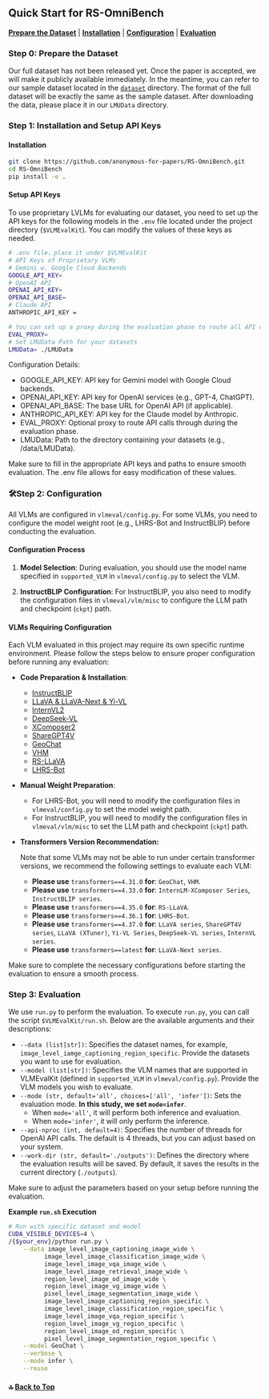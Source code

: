 ## <a id="top"></a>Quick Start for RS-OmniBench

<p align="left">
  <a href="#preparedataset"><b>Prepare the Dataset</b></a> |
  <a href="#installation"><b>Installation</b></a> |
  <a href="#configuration"><b>Configuration</b></a> |
  <a href="#evaluation"><b>Evaluation</b></a>

[//]: # (  <a href="#extract"><b>Compute Accuracy</b></a> |)
</p>

### <a id="preparedataset"></a>Step 0: Prepare the Dataset
Our full dataset has not been released yet. 
Once the paper is accepted, we will make it publicly available immediately. 
In the meantime, you can refer to our sample dataset located in the [`dataset`](./dataset) directory. 
The format of the full dataset will be exactly the same as the sample dataset. 
After downloading the data, please place it in our `LMUData` directory.

### <a id="installation"></a>Step 1: Installation and Setup API Keys

#### Installation
```bash
git clone https://github.com/anonymous-for-papers/RS-OmniBench.git
cd RS-OmniBench
pip install -e .
```

#### Setup API Keys
To use proprietary LVLMs for evaluating our dataset, you need to set up the API keys for the following models in the `.env` file located under the project directory (`$VLMEvalKit`). You can modify the values of these keys as needed.

```bash
# .env file，place it under $VLMEvalKit
# API Keys of Proprietary VLMs
# Gemini w. Google Cloud Backends
GOOGLE_API_KEY=
# OpenAI API
OPENAI_API_KEY=
OPENAI_API_BASE=
# Claude API
ANTHROPIC_API_KEY =

# You can set up a proxy during the evaluation phase to route all API calls through this proxy.
EVAL_PROXY=
# Set LMUData Path for your datasets
LMUData= ./LMUData
```
Configuration Details:
- GOOGLE_API_KEY: API key for Gemini model with Google Cloud backends.
- OPENAI_API_KEY: API key for OpenAI services (e.g., GPT-4, ChatGPT).
- OPENAI_API_BASE: The base URL for OpenAI API (if applicable).
- ANTHROPIC_API_KEY: API key for the Claude model by Anthropic.
- EVAL_PROXY: Optional proxy to route API calls through during the evaluation phase.
- LMUData: Path to the directory containing your datasets (e.g., /data/LMUData).

Make sure to fill in the appropriate API keys and paths to ensure smooth evaluation. The .env file allows for easy modification of these values.
### 🛠️<a id="configuration"></a>Step 2: Configuration

All VLMs are configured in `vlmeval/config.py`. For some VLMs, you need to configure the model weight root (e.g., LHRS-Bot and InstructBLIP) before conducting the evaluation.

#### Configuration Process

1. **Model Selection**: During evaluation, you should use the model name specified in `supported_VLM` in `vlmeval/config.py` to select the VLM.
   
2. **InstructBLIP Configuration**: For InstructBLIP, you also need to modify the configuration files in `vlmeval/vlm/misc` to configure the LLM path and checkpoint (`ckpt`) path.

#### VLMs Requiring Configuration

Each VLM evaluated in this project may require its own specific runtime environment. Please follow the steps below to ensure proper configuration before running any evaluation:

- **Code Preparation & Installation**:
  - [InstructBLIP](https://github.com/salesforce/LAVIS)
  - [LLaVA & LLaVA-Next & Yi-VL](https://github.com/haotian-liu/LLaVA)
  - [InternVL2](https://github.com/OpenGVLab/InternVL.git)
  - [DeepSeek-VL](https://github.com/deepseek-ai/DeepSeek-VL)
  - [XComposer2](https://github.com/InternLM/InternLM-XComposer.git)
  - [ShareGPT4V](https://github.com/ShareGPT4Omni/ShareGPT4V)
  - [GeoChat](https://github.com/mbzuai-oryx/GeoChat)
  - [VHM](https://github.com/opendatalab/VHM)
  - [RS-LLaVA](https://github.com/BigData-KSU/RS-LLaVA)
  - [LHRS-Bot](https://github.com/NJU-LHRS/LHRS-Bot)
  
- **Manual Weight Preparation**:
  - For LHRS-Bot, you will need to modify the configuration files in `vlmeval/config.py` to set the model weight path.
  - For InstructBLIP, you will need to modify the configuration files in `vlmeval/vlm/misc` to set the LLM path and checkpoint (`ckpt`) path.
- **Transformers Version Recommendation:**

  Note that some VLMs may not be able to run under certain transformer versions, we recommend the following settings to evaluate each VLM:
    - **Please use** `transformers==4.31.0` **for**: `GeoChat`, `VHM`.
    - **Please use** `transformers==4.33.0` **for**: `InternLM-XComposer Series`, `InstructBLIP series`.
    - **Please use** `transformers==4.35.0` **for**: `RS-LLaVA`.
    - **Please use** `transformers==4.36.1` **for**: `LHRS-Bot`.
    - **Please use** `transformers==4.37.0` **for**: `LLaVA series`, `ShareGPT4V series`, `LLaVA (XTuner)`, `Yi-VL Series`, `DeepSeek-VL series`, `InternVL series`.
    - **Please use** `transformers==latest` **for**: `LLaVA-Next series`.

Make sure to complete the necessary configurations before starting the evaluation to ensure a smooth process.

### <a id="evaluation"></a>Step 3: Evaluation
We use `run.py` to perform the evaluation. To execute `run.py`, you can call the script `$VLMEvalKit/run.sh`. Below are the available arguments and their descriptions:
- `--data (list[str])`: Specifies the dataset names, for example, `image_level_iamge_captioning_region_specific`. Provide the datasets you want to use for evaluation.
- `--model (list[str])`: Specifies the VLM names that are supported in VLMEvalKit (defined in `supported_VLM` in `vlmeval/config.py`). Provide the VLM models you wish to evaluate.
- `--mode (str, default='all', choices=['all', 'infer'])`: Sets the evaluation mode. **In this study, we set `mode=infer`**.
  - When `mode='all'`, it will perform both inference and evaluation.
  - When `mode='infer'`, it will only perform the inference.
- `--api-nproc (int, default=4)`: Specifies the number of threads for OpenAI API calls. The default is 4 threads, but you can adjust based on your system.
- `--work-dir (str, default='./outputs')`: Defines the directory where the evaluation results will be saved. By default, it saves the results in the current directory (`./outputs`).

Make sure to adjust the parameters based on your setup before running the evaluation.  

**Example `run.sh` Execution**

```bash
# Run with specific dataset and model
CUDA_VISIBLE_DEVICES=4 \
/{$your_env}/python run.py \
    --data image_level_image_captioning_image_wide \
          image_level_image_classification_image_wide \
          image_level_image_vqa_image_wide \
          image_level_image_retrieval_image_wide \
          region_level_image_od_image_wide \
          region_level_image_vg_image_wide \
          pixel_level_image_segmentation_image_wide \
          image_level_image_captioning_region_specific \
          image_level_image_classification_region_specific \
          image_level_image_vqa_region_specific \
          region_level_image_vg_region_specific \
          region_level_image_od_region_specific \
          pixel_level_image_segmentation_region_specific \
    --model GeoChat \
    --verbose \
    --mode infer \
    --reuse
```

[//]: # (### <a id="extract"></a>Step 4: Compute Accuracy)

#### 🔝 [Back to Top](#top)